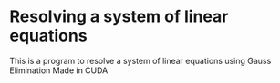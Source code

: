 # Resolving a system of linear equations 

This is a program to resolve a system of linear equations using Gauss Elimination
Made in CUDA